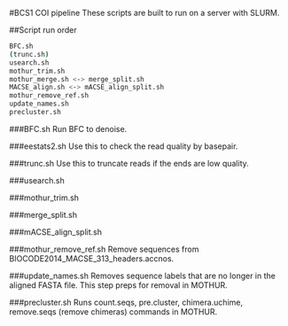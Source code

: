 #BCS1 COI pipeline
These scripts are built to run on a server with SLURM.

##Script run order
```bash
BFC.sh
(trunc.sh)
usearch.sh
mothur_trim.sh
mothur_merge.sh <-> merge_split.sh
MACSE_align.sh <-> mACSE_align_split.sh
mothur_remove_ref.sh
update_names.sh
precluster.sh
```
###BFC.sh
Run BFC to denoise.

###eestats2.sh
Use this to check the read quality by basepair.

###trunc.sh
Use this to truncate reads if the ends are low quality.

###usearch.sh

###mothur\_trim.sh

###merge\_split.sh

###mACSE\_align\_split.sh

###mothur\_remove\_ref.sh
Remove sequences from BIOCODE2014\_MACSE\_313\_headers.accnos.

###update\_names.sh
Removes sequence labels that are no longer in the aligned FASTA file. This step preps for removal in MOTHUR.

###precluster.sh
Runs count.seqs, pre.cluster, chimera.uchime, remove.seqs (remove chimeras) commands in MOTHUR.

